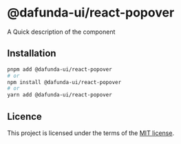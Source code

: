 # @dafunda-ui/react-popover

A Quick description of the component

## Installation

```sh
pnpm add @dafunda-ui/react-popover
# or
npm install @dafunda-ui/react-popover
# or
yarn add @dafunda-ui/react-popover
```

## Licence

This project is licensed under the terms of the
[MIT license](https://github.com/dafundacom/dafunda-ui/blob/master/LICENSE).
